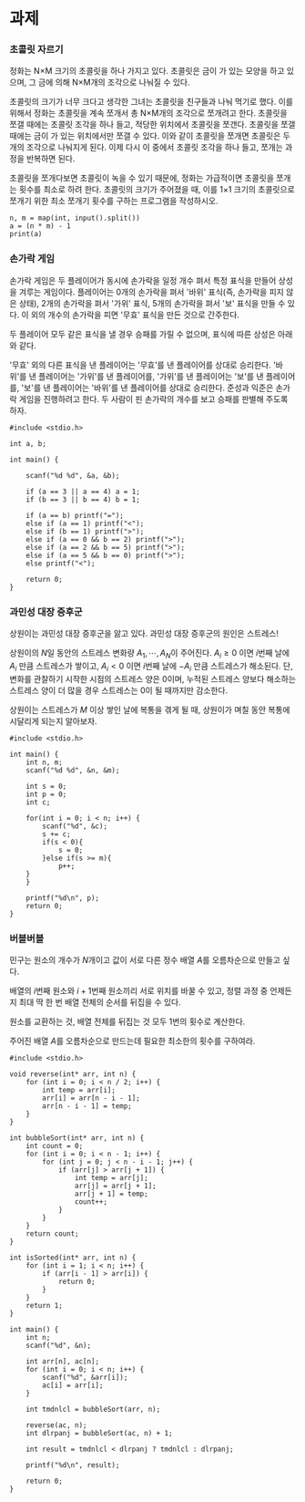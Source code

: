 # 과제
### 초콜릿 자르기
정화는 N×M 크기의 초콜릿을 하나 가지고 있다. 초콜릿은 금이 가 있는 모양을 하고 있으며, 그 금에 의해 N×M개의 조각으로 나눠질 수 있다.

초콜릿의 크기가 너무 크다고 생각한 그녀는 초콜릿을 친구들과 나눠 먹기로 했다. 이를 위해서 정화는 초콜릿을 계속 쪼개서 총 N×M개의 조각으로 쪼개려고 한다. 초콜릿을 쪼갤 때에는 초콜릿 조각을 하나 들고, 적당한 위치에서 초콜릿을 쪼갠다. 초콜릿을 쪼갤 때에는 금이 가 있는 위치에서만 쪼갤 수 있다. 이와 같이 초콜릿을 쪼개면 초콜릿은 두 개의 조각으로 나눠지게 된다. 이제 다시 이 중에서 초콜릿 조각을 하나 들고, 쪼개는 과정을 반복하면 된다.

초콜릿을 쪼개다보면 초콜릿이 녹을 수 있기 때문에, 정화는 가급적이면 초콜릿을 쪼개는 횟수를 최소로 하려 한다. 초콜릿의 크기가 주어졌을 때, 이를 1×1 크기의 초콜릿으로 쪼개기 위한 최소 쪼개기 횟수를 구하는 프로그램을 작성하시오.
```
n, m = map(int, input().split())
a = (n * m) - 1
print(a)
```
### 손가락 게임
손가락 게임은 두 플레이어가 동시에 손가락을 일정 개수 펴서 특정 표식을 만들어 상성을 겨루는 게임이다. 플레이어는 
$0$개의 손가락을 펴서 '바위' 표식(즉, 손가락을 피지 않은 상태), 
$2$개의 손가락을 펴서 '가위' 표식, 
$5$개의 손가락을 펴서 '보' 표식을 만들 수 있다. 이 외의 개수의 손가락을 피면 '무효' 표식을 만든 것으로 간주한다.

두 플레이어 모두 같은 표식을 낼 경우 승패를 가릴 수 없으며, 표식에 따른 상성은 아래와 같다.

'무효' 외의 다른 표식을 낸 플레이어는 '무효'를 낸 플레이어를 상대로 승리한다.
'바위'를 낸 플레이어는 '가위'를 낸 플레이어를, '가위'를 낸 플레이어는 '보'를 낸 플레이어를, '보'를 낸 플레이어는 '바위'를 낸 플레이어를 상대로 승리한다.
준성과 익준은 손가락 게임을 진행하려고 한다. 두 사람이 핀 손가락의 개수를 보고 승패를 판별해 주도록 하자.


```
#include <stdio.h>

int a, b;

int main() {
   
    scanf("%d %d", &a, &b);

    if (a == 3 || a == 4) a = 1;
    if (b == 3 || b == 4) b = 1;

    if (a == b) printf("=");
    else if (a == 1) printf("<");
    else if (b == 1) printf(">");
    else if (a == 0 && b == 2) printf(">");
    else if (a == 2 && b == 5) printf(">");
    else if (a == 5 && b == 0) printf(">");
    else printf("<");

    return 0;
}
```
### 과민성 대장 증후군
상원이는 과민성 대장 증후군을 앓고 있다. 과민성 대장 증후군의 원인은 스트레스!

상원이의 
$N$일 동안의 스트레스 변화량 
$A_1,\cdots ,A_N$이 주어진다. 
$A_i\ge 0$ 이면 
$i$번째 날에 
$A_i$ 만큼 스트레스가 쌓이고, 
$A_i<0$ 이면 
$i$번째 날에 
$-A_i$ 만큼 스트레스가 해소된다. 단, 변화를 관찰하기 시작한 시점의 스트레스 양은 
$0$이며, 누적된 스트레스 양보다 해소하는 스트레스 양이 더 많을 경우 스트레스는 
$0$이 될 때까지만 감소한다.

상원이는 스트레스가 
$M$ 이상 쌓인 날에 복통을 겪게 될 때, 상원이가 며칠 동안 복통에 시달리게 되는지 알아보자.
```
#include <stdio.h>

int main() {
    int n, m;
    scanf("%d %d", &n, &m);

    int s = 0;
    int p = 0;
    int c;
    
    for(int i = 0; i < n; i++) {
        scanf("%d", &c);
        s += c;
        if(s < 0){
            s = 0;
        }else if(s >= m){
            p++;
    }
    }

    printf("%d\n", p);
    return 0;
}
```
### 버블버블
민구는 원소의 개수가 
$N$개이고 값이 서로 다른 정수 배열 
$A$를 오름차순으로 만들고 싶다.

배열의 
$i$번째 원소와 
$i+1$번째 원소끼리 서로 위치를 바꿀 수 있고, 정렬 과정 중 언제든지 최대 딱 한 번 배열 전체의 순서를 뒤집을 수 있다.

원소를 교환하는 것, 배열 전체를 뒤집는 것 모두 
$1$번의 횟수로 계산한다.

주어진 배열 
$A$를 오름차순으로 만드는데 필요한 최소한의 횟수를 구하여라.
```
#include <stdio.h>

void reverse(int* arr, int n) {
    for (int i = 0; i < n / 2; i++) {
        int temp = arr[i];
        arr[i] = arr[n - i - 1];
        arr[n - i - 1] = temp;
    }
}

int bubbleSort(int* arr, int n) {
    int count = 0;
    for (int i = 0; i < n - 1; i++) {
        for (int j = 0; j < n - i - 1; j++) {
            if (arr[j] > arr[j + 1]) {
                int temp = arr[j];
                arr[j] = arr[j + 1];
                arr[j + 1] = temp;
                count++;
            }
        }
    }
    return count;
}

int isSorted(int* arr, int n) {
    for (int i = 1; i < n; i++) {
        if (arr[i - 1] > arr[i]) {
            return 0;
        }
    }
    return 1;
}

int main() {
    int n;
    scanf("%d", &n);
    
    int arr[n], ac[n];
    for (int i = 0; i < n; i++) {
        scanf("%d", &arr[i]);
        ac[i] = arr[i];
    }
    
    int tmdnlcl = bubbleSort(arr, n);
    
    reverse(ac, n);
    int dlrpanj = bubbleSort(ac, n) + 1;
    
    int result = tmdnlcl < dlrpanj ? tmdnlcl : dlrpanj;
    
    printf("%d\n", result);
    
    return 0;
}
```



